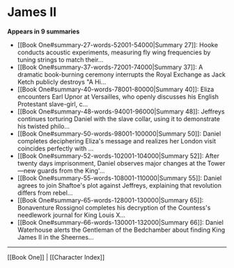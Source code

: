 # James II

**Appears in 9 summaries**

- [[Book One#summary-27-words-52001-54000|Summary 27]]: Hooke conducts acoustic experiments, measuring fly wing frequencies by tuning strings to match their...
- [[Book One#summary-37-words-72001-74000|Summary 37]]: A dramatic book-burning ceremony interrupts the Royal Exchange as Jack Ketch publicly destroys "A Hi...
- [[Book One#summary-40-words-78001-80000|Summary 40]]: Eliza encounters Earl Upnor at Versailles, who openly discusses his English Protestant slave-girl, c...
- [[Book One#summary-48-words-94001-96000|Summary 48]]: Jeffreys continues torturing Daniel with the slave collar, using it to demonstrate his twisted philo...
- [[Book One#summary-50-words-98001-100000|Summary 50]]: Daniel completes deciphering Eliza's message and realizes her London visit coincides perfectly with ...
- [[Book One#summary-52-words-102001-104000|Summary 52]]: After twenty days imprisonment, Daniel observes major changes at the Tower—new guards from the King'...
- [[Book One#summary-55-words-108001-110000|Summary 55]]: Daniel agrees to join Shaftoe's plot against Jeffreys, explaining that revolution differs from rebel...
- [[Book One#summary-65-words-128001-130000|Summary 65]]: Bonaventure Rossignol completes his decryption of the Countess's needlework journal for King Louis X...
- [[Book One#summary-66-words-130001-132000|Summary 66]]: Daniel Waterhouse alerts the Gentleman of the Bedchamber about finding King James II in the Sheernes...

---
[[Book One]] | [[Character Index]]
